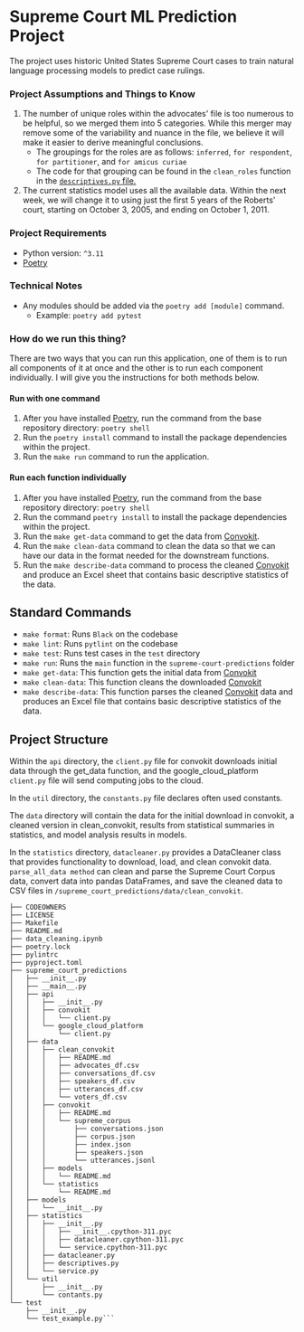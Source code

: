 # Supreme Court ML Prediction Project
The project uses historic United States Supreme Court cases to train natural language processing models to predict case rulings.

### Project Assumptions and Things to Know
1. The number of unique roles within the advocates' file is too numerous to be helpful, so we merged them into 5 categories. While this merger may remove some of the variability and nuance in the file, we believe it will make it easier to derive meaningful conclusions.
   - The groupings for the roles are as follows: `inferred`, `for respondent`, `for partitioner`, and `for amicus curiae`
   - The code for that grouping can be found in the `clean_roles` function in the [`descriptives.py` file.](https://github.com/michplunkett/supreme-court-ml-predictions/blob/main/supreme_court_predictions/statistics/descriptives.py)
2. The current statistics model uses all the available data. Within the next week, we will change it to using just the first 5 years of the Roberts' court, starting on October 3, 2005, and ending on October 1, 2011.

### Project Requirements
- Python version: `^3.11`
- [Poetry](https://python-poetry.org/)

### Technical Notes
- Any modules should be added via the `poetry add [module]` command.
  - Example: `poetry add pytest`

### How do we run this thing?
There are two ways that you can run this application, one of them is to run all components of it at once and the other is to run each component individually. I will give you the instructions for both methods below.

#### Run with one command
1. After you have installed [Poetry](https://python-poetry.org/docs/basic-usage/), run the command from the base repository directory: `poetry shell`
2. Run the `poetry install` command to install the package dependencies within the project.
3. Run the `make run` command to run the application.

#### Run each function individually
1. After you have installed [Poetry](https://python-poetry.org/docs/basic-usage/), run the command from the base repository directory: `poetry shell`
2. Run the command `poetry install` to install the package dependencies within the project.
3. Run the `make get-data` command to get the data from [Convokit](https://convokit.cornell.edu/documentation/supreme.html).
4. Run the `make clean-data` command to clean the data so that we can have our data in the format needed for the downstream functions.
5. Run the `make describe-data` command to process the cleaned [Convokit](https://convokit.cornell.edu/documentation/supreme.html) and produce an Excel sheet that contains basic descriptive statistics of the data. 

## Standard Commands
- `make format`: Runs `Black` on the codebase
- `make lint`: Runs `pytlint` on the codebase
- `make test`: Runs test cases in the `test` directory
- `make run`: Runs the `main` function in the `supreme-court-predictions` folder
- `make get-data`: This function gets the initial data from [Convokit](https://convokit.cornell.edu/documentation/supreme.html)
- `make clean-data`: This function cleans the downloaded [Convokit](https://convokit.cornell.edu/documentation/supreme.html)
- `make describe-data`: This function parses the cleaned [Convokit](https://convokit.cornell.edu/documentation/supreme.html) data and produces an Excel file that contains basic descriptive statistics of the data.

## Project Structure

Within the `api` directory, the `client.py` file for convokit downloads initial data through the get_data function, and the google_cloud_platform `client.py` file will send computing jobs to the cloud. 

In the `util` directory, the `constants.py` file declares often used constants.  

The `data` directory will contain the data for the initial download in convokit, a cleaned version in clean_convokit, results from statistical summaries in statistics, and model analysis results in models. 

In the `statistics` directory, `datacleaner.py` provides a DataCleaner class that provides functionality to download, load, and clean convokit data. `parse_all_data method` can clean and parse the Supreme Court Corpus data, convert data into pandas DataFrames, and save the cleaned data to CSV files in `/supreme_court_predictions/data/clean_convokit`.



```supreme-court-ml-predictions
├── CODEOWNERS
├── LICENSE
├── Makefile
├── README.md
├── data_cleaning.ipynb
├── poetry.lock
├── pylintrc
├── pyproject.toml
├── supreme_court_predictions
│   ├── __init__.py
│   ├── __main__.py
│   ├── api
│   │   ├── __init__.py
│   │   ├── convokit
│   │   │   └── client.py
│   │   └── google_cloud_platform
│   │       └── client.py
│   ├── data
│   │   ├── clean_convokit
│   │   │   ├── README.md
│   │   │   ├── advocates_df.csv
│   │   │   ├── conversations_df.csv
│   │   │   ├── speakers_df.csv
│   │   │   ├── utterances_df.csv
│   │   │   └── voters_df.csv
│   │   ├── convokit
│   │   │   ├── README.md
│   │   │   └── supreme_corpus
│   │   │       ├── conversations.json
│   │   │       ├── corpus.json
│   │   │       ├── index.json
│   │   │       ├── speakers.json
│   │   │       └── utterances.jsonl
│   │   ├── models
│   │   │   └── README.md
│   │   └── statistics
│   │       └── README.md
│   ├── models
│   │   └── __init__.py
│   ├── statistics
│   │   ├── __init__.py
│   │   │   ├── __init__.cpython-311.pyc
│   │   │   ├── datacleaner.cpython-311.pyc
│   │   │   └── service.cpython-311.pyc
│   │   ├── datacleaner.py
│   │   ├── descriptives.py
│   │   └── service.py
│   └── util
│       ├── __init__.py
│       └── contants.py
└── test
    ├── __init__.py
    └── test_example.py```
